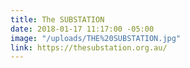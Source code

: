 ```yaml
---
title: The SUBSTATION
date: 2018-01-17 11:17:00 -05:00
image: "/uploads/THE%20SUBSTATION.jpg"
link: https://thesubstation.org.au/
---
```


